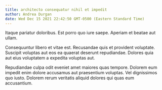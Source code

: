 ```yaml
---
title: architecto consequatur nihil et impedit
author: Andrea Durgan
date: Wed Dec 15 2021 22:42:50 GMT-0500 (Eastern Standard Time)
---
```

Itaque pariatur doloribus. Est porro quo iure saepe. Aperiam et beatae aut ullam.

 Consequuntur libero et vitae est. Recusandae quis et provident voluptate. Suscipit voluptas aut eos ea quaerat deserunt repudiandae. Dolores quia aut eius voluptatem a expedita voluptas aut.

 Repudiandae culpa odit eveniet amet maiores quas tempore. Dolorem eum impedit enim dolore accusamus aut praesentium voluptas. Vel dignissimos quo iusto. Dolorem rerum veritatis aliquid dolores qui quas eum accusantium.